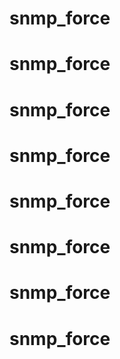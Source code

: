 # snmp_force
# snmp_force
# snmp_force
# snmp_force
# snmp_force
# snmp_force
# snmp_force
# snmp_force
